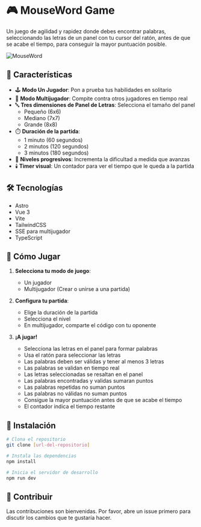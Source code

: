 # 🎮 MouseWord Game

Un juego de agilidad y rapidez donde debes encontrar palabras, seleccionando las letras de un panel con tu cursor del ratón, antes de que se acabe el tiempo, para conseguir la mayor puntuación posible.

![MouseWord](https://raw.githubusercontent.com/DeezGameMouse/deez-game-mouse/main/public/screenshot.png)

## 🌟 Características

- 🕹️ **Modo Un Jugador**: Pon a prueba tus habilidades en solitario
- 👥 **Modo Multijugador**: Compite contra otros jugadores en tiempo real
- 🔤 **Tres dimensiones de Panel de Letras**: Selecciona el tamaño del panel
  - Pequeño (6x6)
  - Mediano (7x7)
  - Grande (8x8)
- ⏱️ **Duración de la partida**:
  - 1 minuto (60 segundos)
  - 2 minutos (120 segundos)
  - 3 minutos (180 segundos)
- 🎯 **Niveles progresivos**: Incrementa la dificultad a medida que avanzas
- 🕯️ **Timer visual**: Un contador para ver el tiempo que le queda a la partida

## 🛠️ Tecnologías

- Astro
- Vue 3
- Vite
- TailwindCSS
- SSE para multijugador
- TypeScript

## 🎯 Cómo Jugar

1. **Selecciona tu modo de juego**:
   - Un jugador
   - Multijugador (Crear o unirse a una partida)

2. **Configura tu partida**:
   - Elige la duración de la partida
   - Selecciona el nivel
   - En multijugador, comparte el código con tu oponente

3. **¡A jugar!**
   - Selecciona las letras en el panel para formar palabras
   - Usa el ratón para seleccionar las letras
   - Las palabras deben ser válidas y tener al menos 3 letras
   - Las palabras se validan en tiempo real
   - Las letras seleccionadas se resaltan en el panel
   - Las palabras encontradas y validas sumaran puntos
   - Las palabras repetidas no suman puntos
   - Las palabras no válidas no suman puntos
   - Consigue la mayor puntuación antes de que se acabe el tiempo
   - El contador indica el tiempo restante

## 🚀 Instalación

```bash
# Clona el repositorio
git clone [url-del-repositorio]

# Instala las dependencias
npm install

# Inicia el servidor de desarrollo
npm run dev
```

## 🤝 Contribuir

Las contribuciones son bienvenidas. Por favor, abre un issue primero para discutir los cambios que te gustaría hacer.